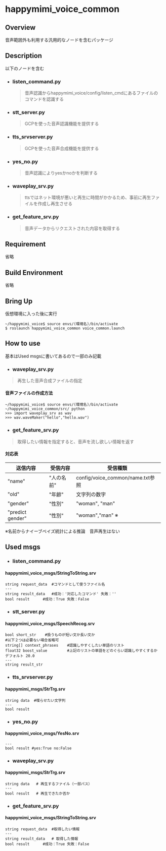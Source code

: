 # happymimi_voice_common
## Overview
音声範囲外も利用する汎用的なノードを含むパッケージ

## Description
以下のノードを含む
- ### listen_command.py 
    > 音声認識からhappymimi_voice/config/listen_cmdにあるファイルのコマンドを認識する

- ### stt_server.py
    > GCPを使った音声認識機能を提供する

- ### tts_srvserver.py
    > GCPを使った音声合成機能を提供する

- ### yes_no.py
    > 音声認識によりyesかnoかを判断する

- ### waveplay_srv.py
    > ttsではネット環境が悪いと再生に時間がかかるため、事前に再生ファイルを作成し再生させる

- ### get_feature_srv.py
    > 音声データからリクエストされた内容を取得する

## Requirement
省略

## Build Environment
省略

## Bring Up
仮想環境に入った後に実行
```
~/happymimi_voice$ source envs/(環境名)/bin/activate 
$ roslaunch happymimi_voice_common voice_common.launch

```
## How to use
基本はUsed msgsに書いてあるので一部のみ記載

- ### waveplay_srv.py
> 再生した音声合成ファイルの指定

#### 音声ファイルの作成方法
```
~/happymimi_voice$ source envs/(環境名)/bin/activate 
~/happymimi_voice_common/src/ python
>>> import waveplay_srv as wav
>>> wav.waveMaker("hello","hello.wav")
```

- ### get_feature_srv.py
> 取得したい情報を指定すると、音声を流し欲しい情報を返す

#### 対応表
| 送信内容 | 受信内容 | 受信種類 |
----|----|---- 
| "name" | "人の名前" | config/voice_common/name.txt参照 |
| "old" | "年齢" | 文字列の数字
| "gender" | "性別" | "woman", "man" |
| "predict gender" | "性別" | "woman","man" ※ |
※名前からナイーブベイズ統計による推論　音声再生はない

## Used msgs
- ### listen_command.py 
#### happymimi_voice_msgs/StringToString.srv
```
string request_data  #コマンドとして使うファイル名
---
string result_data   #成功：'対応したコマンド' 失敗：'' 
bool result	     #成功：True 失敗：False
```

- ### stt_server.py
#### happymimi_voice_msgs/SpeechRecog.srv
```
bool short_str    #扱うものが短い文か長い文か
#以下２つは必要ない場合省略可
string[] context_phrases    #認識しやすくしたい単語のリスト
float32 boost_value         #上記のリストの単語をどのぐらい認識しやすくするか デフォルト 20.0
---
string result_str
```

- ### tts_srvserver.py
#### happymimi_msgs/StrTrg.srv
```
string data  #喋らせたい文字列
---
bool result     
```

- ### yes_no.py
#### happymimi_voice_msgs/YesNo.srv
```
---
bool result #yes:True no:False
```

- ### waveplay_srv.py
#### happymimi_msgs/StrTrg.srv
```
string data   # 再生するファイル（一部パス）
---
bool result   # 再生できたか否か
```

- ### get_feature_srv.py
#### happymimi_voice_msgs/StringToString.srv
```
string request_data  #取得したい情報
---
string result_data   # 取得した情報
bool result	     #成功：True 失敗：False
```


